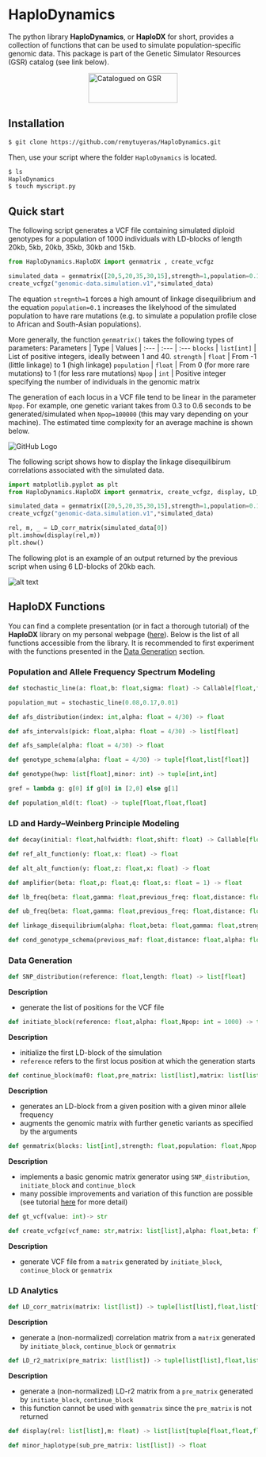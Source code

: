 # HaploDynamics
The python library **HaploDynamics**, or **HaploDX** for short, provides a collection of functions that can be used to simulate population-specific genomic data. This package is part of the Genetic Simulator Resources (GSR) catalog (see link below).

<div style="width: 180px; margin: 0 auto;"><a href="https://surveillance.cancer.gov/genetic-simulation-resources/"><img src="https://surveillance.cancer.gov/gsr/static/img/gsr_tile.jpg" alt="Catalogued on GSR" width="180" height="60" /></a></div>

## Installation

```bash
$ git clone https://github.com/remytuyeras/HaploDynamics.git
```
Then, use your script where the folder ```HaploDynamics``` is located.
```bash
$ ls
HaploDynamics
$ touch myscript.py
```

## Quick start

The following script generates a VCF file containing simulated diploid genotypes for a population of 1000 individuals with LD-blocks of length 20kb, 5kb, 20kb, 35kb, 30kb and 15kb. 
```python
from HaploDynamics.HaploDX import genmatrix , create_vcfgz

simulated_data = genmatrix([20,5,20,35,30,15],strength=1,population=0.1,Npop=1000)
create_vcfgz("genomic-data.simulation.v1",*simulated_data)
```
The equation ```stregnth=1``` forces a high amount of linkage disequilibrium and the equation ```population=0.1``` increases the likelyhood of the simulated population to have rare mutations (e.g. to simulate a population profile close to African and South-Asian populations). 

More generally, the function ```genmatrix()``` takes the following types of parameters:
Parameters | Type | Values
| :--- | :--- | :---
```blocks```  | ```list[int]``` | List of positive integers, ideally between 1 and 40.
```strength```  | ```float``` | From -1 (little linkage) to 1 (high linkage)
```population```  | ```float``` | From 0 (for more rare mutations) to 1 (for less rare mutations)
```Npop```  | ```int```  | Positive integer specifying the number of individuals in the genomic matrix

The generation of each locus in a VCF file tend to be linear in the parameter ```Npop```. For example, one genetic variant takes from 0.3 to 0.6 seconds to be generated/simulated when ```Npop=100000``` (this may vary depending on your machine). The estimated time complexity for an average machine is shown below.

![GitHub Logo](/time_complexity.png)

The following script shows how to display the linkage disequilibirum correlations associated with the simulated data.
```python
import matplotlib.pyplot as plt
from HaploDynamics.HaploDX import genmatrix, create_vcfgz, display, LD_corr_matrix

simulated_data = genmatrix([20,5,20,35,30,15],strength=1,population=0.1,Npop=1000)
create_vcfgz("genomic-data.simulation.v1",*simulated_data)

rel, m, _ = LD_corr_matrix(simulated_data[0])
plt.imshow(display(rel,m))
plt.show()
```
The following plot is an example of an output returned by the previous script when using 6 LD-blocks of 20kb each.

![alt text](http://www.normalesup.org/~tuyeras/node_diss/blg/blg_stat/img/LD_block_corr_strength_high.png)


## HaploDX Functions

You can find a complete presentation (or in fact a thorough tutorial) of the **HaploDX** library on my personal webpage (<a href="https://www.normalesup.org/~tuyeras/node_diss/blg/home.php?page=blg_stat/stat_1/home.php">here</a>). Below is the list of all functions accessible from the library. It is recommended to first experiment with the functions presented in the [Data Generation](#data-generation) section.

### Population and Allele Frequency Spectrum Modeling

```python
def stochastic_line(a: float,b: float,sigma: float) -> Callable[float,float]
```
```python
population_mut = stochastic_line(0.08,0.17,0.01)
```
```python
def afs_distribution(index: int,alpha: float = 4/30) -> float
```
```python
def afs_intervals(pick: float,alpha: float = 4/30) -> list[float]
```
```python
def afs_sample(alpha: float = 4/30) -> float
```
```python
def genotype_schema(alpha: float = 4/30) -> tuple[float,list[float]]
```
```python
def genotype(hwp: list[float],minor: int) -> tuple[int,int]
```
```python
gref = lambda g: g[0] if g[0] in [2,0] else g[1]
```
```python
def population_mld(t: float) -> tuple[float,float,float]
```

### LD and Hardy–Weinberg Principle Modeling

```python
def decay(initial: float,halfwidth: float,shift: float) -> Callable[float,float]
```
```python
def ref_alt_function(y: float,x: float) -> float
```
```python
def alt_alt_function(y: float,z: float,x: float) -> float
```
```python
def amplifier(beta: float,p: float,q: float,s: float = 1) -> float
```
```python
def lb_freq(beta: float,gamma: float,previous_freq: float,distance: float,shift: float) -> float
```
```python
def ub_freq(beta: float,gamma: float,previous_freq: float,distance: float,shift: float) -> float
```
```python
def linkage_disequilibrium(alpha: float,beta: float,gamma: float,strength: float = -1) -> Callable[float,Callabel[float,tuple[float,float]]]
```
```python
def cond_genotype_schema(previous_maf: float,distance: float,alpha: float,beta: float,gamma: float,strength: float = -1) -> tuple[float,list[float],float]
```

### Data Generation

```python
def SNP_distribution(reference: float,length: float) -> list[float]
```
**Description**
- generate the list of positions for the VCF file
```python
def initiate_block(reference: float,alpha: float,Npop: int = 1000) -> tuple[float,list[list],list[list]]
```
**Description**
- initialize the first LD-block of the simulation
- ```reference``` refers to the first locus position at which the generation starts
```python
def continue_block(maf0: float,pre_matrix: list[list],matrix: list[list],positions: list[float],alpha: float,beta: float,gamma: float,strength: int = -1,Npop: int = 1000) -> tuple[float,list[list],list[list]]
```
**Description**
- generates an LD-block from a given position with a given minor allele frequency
- augments the genomic matrix with further genetic variants as specified by the arguments
```python
def genmatrix(blocks: list[int],strength: float,population: float,Npop: int)
```
**Description**
- implements a basic genomic matrix generator using ```SNP_distribution```, ```initiate_block``` and ```continue_block```
- many possible improvements and variation of this function are possible (see tutorial <a href="https://www.normalesup.org/~tuyeras/node_diss/blg/home.php?page=blg_stat/stat_1/home.php">here</a> for more detail)
  
```python
def gt_vcf(value: int)-> str
```
```python
def create_vcfgz(vcf_name: str,matrix: list[list],alpha: float,beta: float,gamma: float,system: str = "unix") -> None
```
**Description**
- generate VCF file from a ```matrix``` generated by ```initiate_block```, ```continue_block``` or ```genmatrix```
  
### LD Analytics

```python
def LD_corr_matrix(matrix: list[list]) -> tuple[list[list],float,list[float]]
```
**Description**
- generate a (non-normalized) correlation matrix from a ```matri```x generated by ```initiate_block```, ```continue_block``` or ```genmatrix```
```python
def LD_r2_matrix(pre_matrix: list[list]) -> tuple[list[list],float,list[float]]
```
**Description**
- generate a (non-normalized) LD-r2 matrix from a ```pre_matrix``` generated by ```initiate_block```, ```continue_block```
- this function cannot be used with ```genmatrix``` since the ```pre_matrix``` is not returned
```python
def display(rel: list[list],m: float) -> list[list[tuple[float,float,float]]]
```
```python
def minor_haplotype(sub_pre_matrix: list[list]) -> float
```


